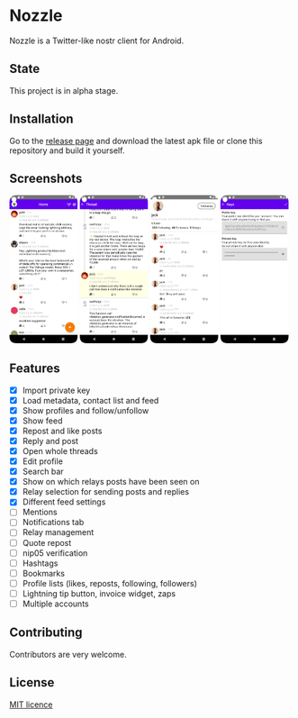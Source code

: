 # Nozzle

Nozzle is a Twitter-like nostr client for Android.

## State

This project is in alpha stage.

## Installation

Go to the [release page](https://github.com/kaiwolfram/Nozzle/releases) and download the latest apk
file or clone this repository and build it yourself.

## Screenshots

<p float="left">
<img src="screenshots/feed.png" width="24%" height="24%" />
<img src="screenshots/thread.png" width="24%" height="24%" />
<img src="screenshots/friend_profile.png" width="24%" height="24%" />
<img src="screenshots/keys.png" width="24%" height="24%" />
</p>

## Features

- [x] Import private key
- [x] Load metadata, contact list and feed
- [x] Show profiles and follow/unfollow
- [x] Show feed
- [x] Repost and like posts
- [x] Reply and post
- [x] Open whole threads
- [x] Edit profile
- [x] Search bar
- [x] Show on which relays posts have been seen on
- [x] Relay selection for sending posts and replies
- [x] Different feed settings
- [ ] Mentions
- [ ] Notifications tab
- [ ] Relay management
- [ ] Quote repost
- [ ] nip05 verification
- [ ] Hashtags
- [ ] Bookmarks
- [ ] Profile lists (likes, reposts, following, followers)
- [ ] Lightning tip button, invoice widget, zaps
- [ ] Multiple accounts

## Contributing

Contributors are very welcome.

## License

[MIT licence](https://github.com/kaiwolfram/Nozzle/blob/master/LICENSE)

